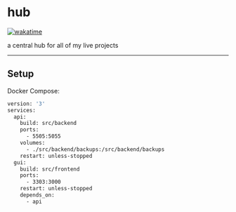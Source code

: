 # hub

[![wakatime](https://wakatime.com/badge/github/Yoyolick/hub.svg)](https://wakatime.com/badge/github/Yoyolick/hub)

a central hub for all of my live projects

---

## Setup

Docker Compose:

```Dockerfile
version: '3'
services:
  api:
    build: src/backend
    ports:
      - 5505:5055
    volumes:
      - ./src/backend/backups:/src/backend/backups
    restart: unless-stopped
  gui:
    build: src/frontend
    ports:
      - 3303:3000
    restart: unless-stopped
    depends_on:
      - api
```